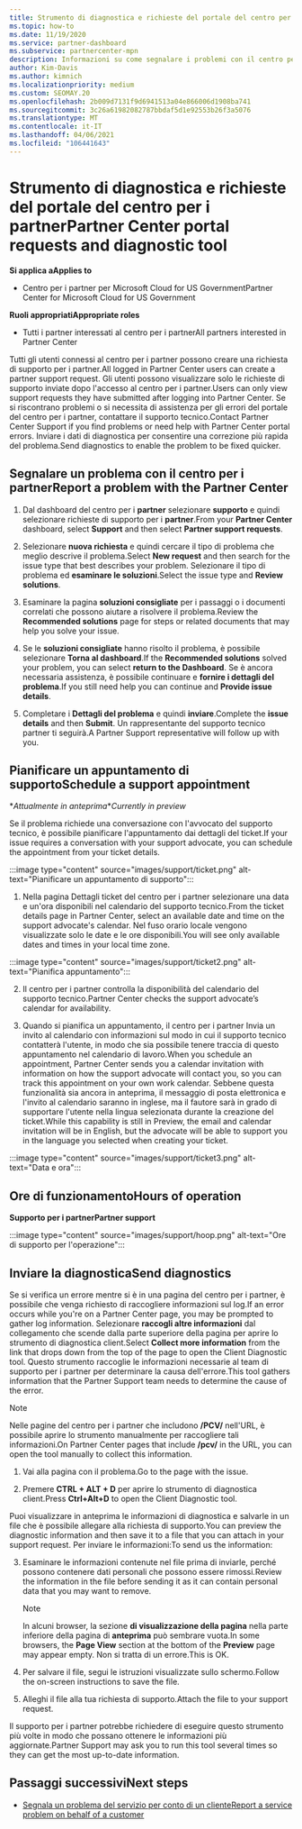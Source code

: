 ```yaml
---
title: Strumento di diagnostica e richieste del portale del centro per i partner
ms.topic: how-to
ms.date: 11/19/2020
ms.service: partner-dashboard
ms.subservice: partnercenter-mpn
description: Informazioni su come segnalare i problemi con il centro per i partner e su come raccogliere informazioni di diagnostica per il team di supporto partner.
author: Kim-Davis
ms.author: kimnich
ms.localizationpriority: medium
ms.custom: SEOMAY.20
ms.openlocfilehash: 2b009d7131f9d6941513a04e866006d1908ba741
ms.sourcegitcommit: 3c26a61982082787bbdaf5d1e92553b26f3a5076
ms.translationtype: MT
ms.contentlocale: it-IT
ms.lasthandoff: 04/06/2021
ms.locfileid: "106441643"
---
```

# <a name="partner-center-portal-requests-and-diagnostic-tool"></a><span data-ttu-id="31a0e-103">Strumento di diagnostica e richieste del portale del centro per i partner</span><span class="sxs-lookup"><span data-stu-id="31a0e-103">Partner Center portal requests and diagnostic tool</span></span>

<span data-ttu-id="31a0e-104">**Si applica a**</span><span class="sxs-lookup"><span data-stu-id="31a0e-104">**Applies to**</span></span>

- <span data-ttu-id="31a0e-105">Centro per i partner per Microsoft Cloud for US Government</span><span class="sxs-lookup"><span data-stu-id="31a0e-105">Partner Center for Microsoft Cloud for US Government</span></span>

<span data-ttu-id="31a0e-106">**Ruoli appropriati**</span><span class="sxs-lookup"><span data-stu-id="31a0e-106">**Appropriate roles**</span></span>

- <span data-ttu-id="31a0e-107">Tutti i partner interessati al centro per i partner</span><span class="sxs-lookup"><span data-stu-id="31a0e-107">All partners interested in Partner Center</span></span>

<span data-ttu-id="31a0e-108">Tutti gli utenti connessi al centro per i partner possono creare una richiesta di supporto per i partner.</span><span class="sxs-lookup"><span data-stu-id="31a0e-108">All logged in Partner Center users can create a partner support request.</span></span> <span data-ttu-id="31a0e-109">Gli utenti possono visualizzare solo le richieste di supporto inviate dopo l'accesso al centro per i partner.</span><span class="sxs-lookup"><span data-stu-id="31a0e-109">Users can only view support requests they have submitted after logging into Partner Center.</span></span>
<span data-ttu-id="31a0e-110">Se si riscontrano problemi o si necessita di assistenza per gli errori del portale del centro per i partner, contattare il supporto tecnico.</span><span class="sxs-lookup"><span data-stu-id="31a0e-110">Contact Partner Center Support if you find problems or need help with Partner Center portal errors.</span></span> <span data-ttu-id="31a0e-111">Inviare i dati di diagnostica per consentire una correzione più rapida del problema.</span><span class="sxs-lookup"><span data-stu-id="31a0e-111">Send diagnostics to enable the problem to be fixed quicker.</span></span>

## <a name="report-a-problem-with-the-partner-center"></a><span data-ttu-id="31a0e-112">Segnalare un problema con il centro per i partner</span><span class="sxs-lookup"><span data-stu-id="31a0e-112">Report a problem with the Partner Center</span></span>

1. <span data-ttu-id="31a0e-113">Dal dashboard del centro per i **partner** selezionare **supporto** e quindi selezionare richieste di supporto per i **partner**.</span><span class="sxs-lookup"><span data-stu-id="31a0e-113">From your **Partner Center** dashboard, select **Support** and then select **Partner support requests**.</span></span>

2. <span data-ttu-id="31a0e-114">Selezionare **nuova richiesta** e quindi cercare il tipo di problema che meglio descrive il problema.</span><span class="sxs-lookup"><span data-stu-id="31a0e-114">Select **New request** and then search for the issue type that best describes your problem.</span></span> <span data-ttu-id="31a0e-115">Selezionare il tipo di problema ed **esaminare le soluzioni**.</span><span class="sxs-lookup"><span data-stu-id="31a0e-115">Select the issue type and **Review solutions**.</span></span>

3. <span data-ttu-id="31a0e-116">Esaminare la pagina **soluzioni consigliate** per i passaggi o i documenti correlati che possono aiutare a risolvere il problema.</span><span class="sxs-lookup"><span data-stu-id="31a0e-116">Review the **Recommended solutions** page for steps or related documents that may help you solve your issue.</span></span>

4. <span data-ttu-id="31a0e-117">Se le **soluzioni consigliate** hanno risolto il problema, è possibile selezionare **Torna al dashboard**.</span><span class="sxs-lookup"><span data-stu-id="31a0e-117">If the **Recommended solutions** solved your problem, you can select **return to the Dashboard**.</span></span> <span data-ttu-id="31a0e-118">Se è ancora necessaria assistenza, è possibile continuare e **fornire i dettagli del problema**.</span><span class="sxs-lookup"><span data-stu-id="31a0e-118">If you still need help you can continue and **Provide issue details**.</span></span>

5. <span data-ttu-id="31a0e-119">Completare i **Dettagli del problema** e quindi **inviare**.</span><span class="sxs-lookup"><span data-stu-id="31a0e-119">Complete the **issue details** and then **Submit**.</span></span> <span data-ttu-id="31a0e-120">Un rappresentante del supporto tecnico partner ti seguirà.</span><span class="sxs-lookup"><span data-stu-id="31a0e-120">A Partner Support representative will follow up with you.</span></span>

## <a name="schedule-a-support-appointment"></a><span data-ttu-id="31a0e-121">Pianificare un appuntamento di supporto</span><span class="sxs-lookup"><span data-stu-id="31a0e-121">Schedule a support appointment</span></span> 

<span data-ttu-id="31a0e-122">\**Attualmente in anteprima*</span><span class="sxs-lookup"><span data-stu-id="31a0e-122">\**Currently in preview*</span></span>

<span data-ttu-id="31a0e-123">Se il problema richiede una conversazione con l'avvocato del supporto tecnico, è possibile pianificare l'appuntamento dai dettagli del ticket.</span><span class="sxs-lookup"><span data-stu-id="31a0e-123">If your issue requires a conversation with your support advocate, you can schedule the appointment from your ticket details.</span></span>

:::image type="content" source="images/support/ticket.png" alt-text="Pianificare un appuntamento di supporto":::

1.  <span data-ttu-id="31a0e-125">Nella pagina Dettagli ticket del centro per i partner selezionare una data e un'ora disponibili nel calendario del supporto tecnico.</span><span class="sxs-lookup"><span data-stu-id="31a0e-125">From the ticket details page in Partner Center, select an available date and time on the support advocate's calendar.</span></span> <span data-ttu-id="31a0e-126">Nel fuso orario locale vengono visualizzate solo le date e le ore disponibili.</span><span class="sxs-lookup"><span data-stu-id="31a0e-126">You will see only available dates and times in your local time zone.</span></span>

:::image type="content" source="images/support/ticket2.png" alt-text="Pianifica appuntamento":::

2. <span data-ttu-id="31a0e-128">Il centro per i partner controlla la disponibilità del calendario del supporto tecnico.</span><span class="sxs-lookup"><span data-stu-id="31a0e-128">Partner Center checks the support advocate’s  calendar for availability.</span></span>

1. <span data-ttu-id="31a0e-129">Quando si pianifica un appuntamento, il centro per i partner Invia un invito al calendario con informazioni sul modo in cui il supporto tecnico contatterà l'utente, in modo che sia possibile tenere traccia di questo appuntamento nel calendario di lavoro.</span><span class="sxs-lookup"><span data-stu-id="31a0e-129">When you schedule an appointment, Partner Center sends you a calendar invitation with information on how the support advocate will contact you, so you can track this appointment on your own work calendar.</span></span>  <span data-ttu-id="31a0e-130">Sebbene questa funzionalità sia ancora in anteprima, il messaggio di posta elettronica e l'invito al calendario saranno in inglese, ma il fautore sarà in grado di supportare l'utente nella lingua selezionata durante la creazione del ticket.</span><span class="sxs-lookup"><span data-stu-id="31a0e-130">While this capability is still in Preview, the email and calendar invitation will be in English, but the advocate will be able to support you in the language you selected when creating your ticket.</span></span>

:::image type="content" source="images/support/ticket3.png" alt-text="Data e ora":::

## <a name="hours-of-operation"></a><span data-ttu-id="31a0e-132">Ore di funzionamento</span><span class="sxs-lookup"><span data-stu-id="31a0e-132">Hours of operation</span></span>

<span data-ttu-id="31a0e-133">**Supporto per i partner**</span><span class="sxs-lookup"><span data-stu-id="31a0e-133">**Partner support**</span></span>

:::image type="content" source="images/support/hoop.png" alt-text="Ore di supporto per l'operazione":::

## <a name="send-diagnostics"></a><span data-ttu-id="31a0e-135">Inviare la diagnostica</span><span class="sxs-lookup"><span data-stu-id="31a0e-135">Send diagnostics</span></span>

<span data-ttu-id="31a0e-136">Se si verifica un errore mentre si è in una pagina del centro per i partner, è possibile che venga richiesto di raccogliere informazioni sul log.</span><span class="sxs-lookup"><span data-stu-id="31a0e-136">If an error occurs while you're on a Partner Center page, you may be prompted to gather log information.</span></span> <span data-ttu-id="31a0e-137">Selezionare **raccogli altre informazioni** dal collegamento che scende dalla parte superiore della pagina per aprire lo strumento di diagnostica client.</span><span class="sxs-lookup"><span data-stu-id="31a0e-137">Select **Collect more information** from the link that drops down from the top of the page to open the Client Diagnostic tool.</span></span> <span data-ttu-id="31a0e-138">Questo strumento raccoglie le informazioni necessarie al team di supporto per i partner per determinare la causa dell'errore.</span><span class="sxs-lookup"><span data-stu-id="31a0e-138">This tool gathers information that the Partner Support team needs to determine the cause of the error.</span></span> 

>[!NOTE]
><span data-ttu-id="31a0e-139">Nelle pagine del centro per i partner che includono **/PCV/** nell'URL, è possibile aprire lo strumento manualmente per raccogliere tali informazioni.</span><span class="sxs-lookup"><span data-stu-id="31a0e-139">On Partner Center pages that include **/pcv/** in the URL, you can open the tool manually to collect this information.</span></span>

1. <span data-ttu-id="31a0e-140">Vai alla pagina con il problema.</span><span class="sxs-lookup"><span data-stu-id="31a0e-140">Go to the page with the issue.</span></span>

2. <span data-ttu-id="31a0e-141">Premere **CTRL + ALT + D** per aprire lo strumento di diagnostica client.</span><span class="sxs-lookup"><span data-stu-id="31a0e-141">Press **Ctrl+Alt+D** to open the Client Diagnostic tool.</span></span>

<span data-ttu-id="31a0e-142">Puoi visualizzare in anteprima le informazioni di diagnostica e salvarle in un file che è possibile allegare alla richiesta di supporto.</span><span class="sxs-lookup"><span data-stu-id="31a0e-142">You can preview the diagnostic information and then save it to a file that you can attach in your support request.</span></span> <span data-ttu-id="31a0e-143">Per inviare le informazioni:</span><span class="sxs-lookup"><span data-stu-id="31a0e-143">To send us the information:</span></span>

3. <span data-ttu-id="31a0e-144">Esaminare le informazioni contenute nel file prima di inviarle, perché possono contenere dati personali che possono essere rimossi.</span><span class="sxs-lookup"><span data-stu-id="31a0e-144">Review the information in the file before sending it as it can contain personal data that you may want to remove.</span></span>

    >[!NOTE]
    ><span data-ttu-id="31a0e-145">In alcuni browser, la sezione **di visualizzazione della pagina** nella parte inferiore della pagina di **anteprima** può sembrare vuota.</span><span class="sxs-lookup"><span data-stu-id="31a0e-145">In some browsers, the **Page View** section at the bottom of the **Preview** page may appear empty.</span></span> <span data-ttu-id="31a0e-146">Non si tratta di un errore.</span><span class="sxs-lookup"><span data-stu-id="31a0e-146">This is OK.</span></span>

4. <span data-ttu-id="31a0e-147">Per salvare il file, segui le istruzioni visualizzate sullo schermo.</span><span class="sxs-lookup"><span data-stu-id="31a0e-147">Follow the on-screen instructions to save the file.</span></span>

5. <span data-ttu-id="31a0e-148">Alleghi il file alla tua richiesta di supporto.</span><span class="sxs-lookup"><span data-stu-id="31a0e-148">Attach the file to your support request.</span></span>

<span data-ttu-id="31a0e-149">Il supporto per i partner potrebbe richiedere di eseguire questo strumento più volte in modo che possano ottenere le informazioni più aggiornate.</span><span class="sxs-lookup"><span data-stu-id="31a0e-149">Partner Support may ask you to run this tool several times so they can get the most up-to-date information.</span></span>

## <a name="next-steps"></a><span data-ttu-id="31a0e-150">Passaggi successivi</span><span class="sxs-lookup"><span data-stu-id="31a0e-150">Next steps</span></span>

- [<span data-ttu-id="31a0e-151">Segnala un problema del servizio per conto di un cliente</span><span class="sxs-lookup"><span data-stu-id="31a0e-151">Report a service problem on behalf of a customer</span></span>](report-problems-on-behalf-of-a-customer.md)
